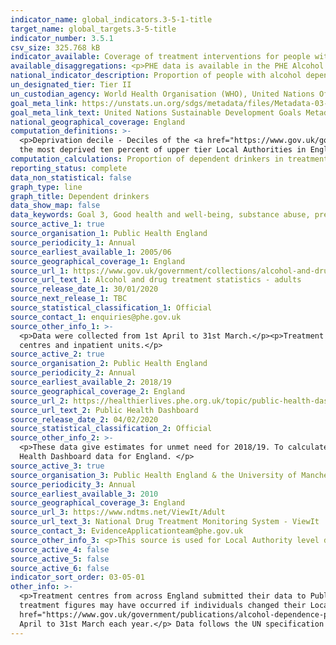 ```yaml
---
indicator_name: global_indicators.3-5-1-title
target_name: global_targets.3-5-title
indicator_number: 3.5.1
csv_size: 325.768 kB
indicator_available: Coverage of treatment interventions for people with alcohol dependence
available_disaggregations: <p>PHE data is available in the PHE Alcohol and drug misuse and treatment statistics for the number and percentage of adults (18+) and young people in treatment for substance use disorders (drug use disorders and alcohol use disorders) including by substance, sex, age, ethnicity, and disability status. This information is not presented here as we do not have estimates of prevalence of substance use disorders for these groups.</p><p>Proportion of people with alcohol dependence in treatment by deprivation decile is currently only available for 2018/2019.
national_indicator_description: Proportion of people with alcohol dependence in treatment
un_designated_tier: Tier II
un_custodian_agency: World Health Organisation (WHO), United Nations Office on Drugs and Crime (UNODC)
goal_meta_link: https://unstats.un.org/sdgs/metadata/files/Metadata-03-05-01.pdf
goal_meta_link_text: United Nations Sustainable Development Goals Metadata (PDF 4.0 MB)
national_geographical_coverage: England
computation_definitions: >-
  <p>Deprivation decile - Deciles of the <a href="https://www.gov.uk/government/statistics/english-indices-of-deprivation-2019">2019 Index of Multiple Deprivation</a></p>The indices rank each upper tier Local Authority in England from most deprived to least deprived. Decile 10 represents
  the most deprived ten percent of upper tier Local Authorities in England whereas decile 1 represents the least deprived ten percent.
computation_calculations: Proportion of dependent drinkers in treatment  = (number of adults in treatment / estimated prevalence) x 100
reporting_status: complete
data_non_statistical: false
graph_type: line
graph_title: Dependent drinkers
data_show_map: false
data_keywords: Goal 3, Good health and well-being, substance abuse, prevention, treatment, drugs, alcohol, narcotics, addiction, rehabilitation
source_active_1: true
source_organisation_1: Public Health England
source_periodicity_1: Annual
source_earliest_available_1: 2005/06
source_geographical_coverage_1: England
source_url_1: https://www.gov.uk/government/collections/alcohol-and-drug-misuse-and-treatment-statistics
source_url_text_1: Alcohol and drug treatment statistics - adults
source_release_date_1: 30/01/2020
source_next_release_1: TBC
source_statistical_classification_1: Official
source_contact_1: enquiries@phe.gov.uk
source_other_info_1: >-
  <p>Data were collected from 1st April to 31st March.</p><p>Treatment centres from across England submitted the data to Public Health England (PHE). These treatment centres include - community-based specialist drug and alcohol services, primary care services, residential rehabilition
  centres and inpatient units.</p>
source_active_2: true
source_organisation_2: Public Health England
source_periodicity_2: Annual
source_earliest_available_2: 2018/19
source_geographical_coverage_2: England
source_url_2: https://healthierlives.phe.org.uk/topic/public-health-dashboard/comparisons#par/E92000001/ati/202/iid/93010/sexId/-1/gid/1938133162/pat/202
source_url_text_2: Public Health Dashboard
source_release_date_2: 04/02/2020
source_statistical_classification_2: Official
source_other_info_2: >-
  <p>These data give estimates for unmet need for 2018/19. To calculate met need from these data we subtracted unmet need from 100.<p>To navigate to data select Alcohol treatment - Proportion of dependent drinkers not in treatment (%) Current method</p><p>Alternatively download Public
  Health Dashboard data for England. </p>
source_active_3: true
source_organisation_3: Public Health England & the University of Manchester
source_periodicity_3: Annual
source_earliest_available_3: 2010
source_geographical_coverage_3: England
source_url_3: https://www.ndtms.net/ViewIt/Adult
source_url_text_3: National Drug Treatment Monitoring System - ViewIt
source_contact_3: EvidenceApplicationteam@phe.gov.uk
source_other_info_3: <p>This source is used for Local Authority level data on number of people in treatment.</p><p>To download data for all Local Authorities use the 'all indicators for all local authorities' button in the top right. Alternatively, individual LAs can be selected using the drop down menus
source_active_4: false
source_active_5: false
source_active_6: false
indicator_sort_order: 03-05-01
other_info: >-
  <p>Treatment centres from across England submitted their data to Public Health England (PHE). These treatment centres include community-based specialist drug and alcohol services, primary care services, residential rehabilition centres and inpatient units.</p><p>Double counting in the
  treatment figures may have occurred if individuals changed their Local Authority of residence during the year.</p><p>Data for Local Authories on the ViewIt platform are rounded to the nearest 5, so may not exactly sum to UK figures.</p><p>The <a
  href="https://www.gov.uk/government/publications/alcohol-dependence-prevalence-in-england">Prevalence, trends and amenability to treatment report</a> published by the University of Sheffield explains how alcohol prevalence estimates were calculated.</p><p>Data were collected from 1st
  April to 31st March each year.</p> Data follows the UN specification for this indicator. This indicator has been identified in collaboration with topic experts.
---
```


